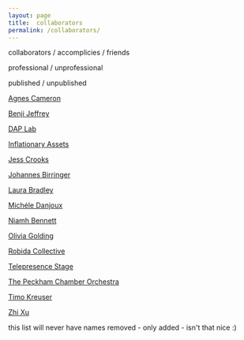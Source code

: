 ```yaml
---
layout: page
title:  collaborators
permalink: /collaborators/
---
```


collaborators / accomplicies / friends

professional / unprofessional

published / unpublished

[Agnes Cameron][agnes_cameron] 

[Benji Jeffrey][benji]

[DAP Lab][dap]

[Inflationary Assets][inflationary]

[Jess Crooks][jess]

[Johannes Birringer][johan]

[Laura Bradley][laura]

[Michéle Danjoux][michele]

[Niamh Bennett][niamh]

[Olivia Golding][olivia]

[Robida Collective][robida]

[Telepresence Stage][telepresencestage]

[The Peckham Chamber Orchestra][pco]

[Timo Kreuser][timo]

[Zhi Xu][zhi]

this list will never have names removed - only added - isn't that nice :) 

[johan]: https://en.wikipedia.org/wiki/Johannes_Birringer
[inflationary]: https://inflationaryassets.com/
[agnes_cameron]: https://agnescameron.info/
[dap]: https://dap-lab.brunel.ac.uk/
[zhi]: https://zhixu.org/
[michele]: https://performingdresslab.com/team-member/michele-danjoux/
[telepresencestage]: https://www.telepresencestage.org
[jess]: https://vimeo.com/jesscrooksfilm
[niamh]: https://www.instagram.com/niamhdidwhat/
[olivia]: https://vimeo.com/258986529
[laura]: https://www.instagram.com/laura_bradley_/
[benji]: https://www.benjijeffrey.com/
[pco]: https://peckhamchamberorchestra.co.uk/
[robida]: https://robidacollective.com/
[timo]: https://ausland.berlin/artist/timo-kreuser